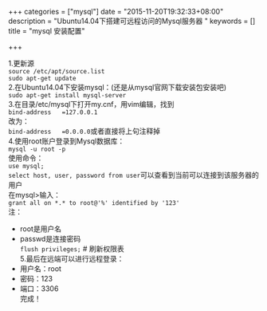 +++
categories = ["mysql"]
date = "2015-11-20T19:32:33+08:00"
description = "Ubuntu14.04下搭建可远程访问的Mysql服务器 "
keywords = []
title = "mysql 安装配置"

+++

1.更新源  
`source /etc/apt/source.list`  
`sudo apt-get update`  
2.在Ubuntu14.04下安装mysql：(还是从mysql官网下载安装包安装吧)  
`sudo apt-get install mysql-server`  
3.在目录/etc/mysql下打开my.cnf，用vim编辑，找到  
`bind-address   =127.0.0.1`  
改为：  
`bind-address   =0.0.0.0`或者直接将上句注释掉  
4.使用root账户登录到Mysql数据库：  
`mysql -u root -p`  
使用命令：  
`use mysql;`  
`select host, user, password from user`可以查看到当前可以连接到该服务器的用户  
在mysql>输入：  
`grant all on *.* to root@'%' identified by '123'`  
注：  
* root是用户名
* passwd是连接密码  
`flush privileges;`  # 刷新权限表  
5.最后在远端可以进行远程登录：  
* 用户名：root
* 密码：123
* 端口：3306  
完成！